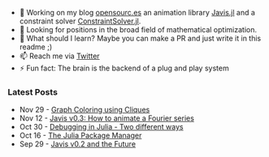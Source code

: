 - 🔭 Working on my blog [opensourc.es](https://opensourc.es) an animation library [Javis.jl](https://github.com/Wikunia/Javis.jl) and a constraint solver [ConstraintSolver.jl](https://github.com/Wikunia/ConstraintSolver.jl).
- 👀 Looking for positions in the broad field of mathematical optimization.
- 🌱 What should I learn? Maybe you can make a PR and just write it in this readme ;)
- 📫 Reach me via [Twitter](https://twitter.com/Wikunia_de)
- ⚡ Fun fact: The brain is the backend of a plug and play system 

### Latest Posts
<!-- feed start -->
- Nov 29 - [Graph Coloring using Cliques](https://opensourc.es/blog/2020-11-29-constraint-solver-coloring-cliques/)
- Nov 12 - [Javis v0.3: How to animate a Fourier series](https://opensourc.es/blog/2020-11-12-javis-v0.3/)
- Oct 30 - [Debugging in Julia - Two different ways](https://opensourc.es/blog/2020-10-30-basics-debugging/)
- Oct 16 - [The Julia Package Manager](https://opensourc.es/blog/2020-10-16-all-about-pkg/)
- Sep 29 - [Javis v0.2 and the Future](https://opensourc.es/blog/2020-09-29-javis-v0.2-and-future/)
<!-- feed end -->